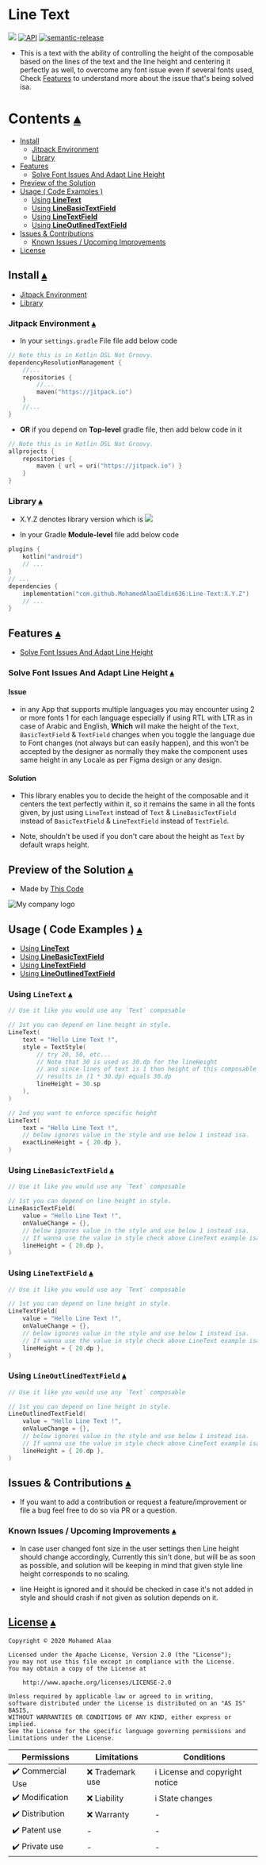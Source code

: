 # Line Text

[![](https://jitpack.io/v/MohamedAlaaEldin636/Line-Text.svg)](https://jitpack.io/#MohamedAlaaEldin636/Line-Text) [![API](https://img.shields.io/badge/API-21%2B-blue.svg?style=flat)](https://android-arsenal.com/api?level=21) [![semantic-release](https://img.shields.io/badge/%20%20%F0%9F%93%A6%F0%9F%9A%80-semantic--release-e10079.svg)](https://github.com/semantic-release/semantic-release)

- This is a text with the ability of controlling the height of the composable based
on the lines of the text and the line height and centering it perfectly as well, 
to overcome any font issue even if several fonts used, Check [Features](#features-) 
to understand more about the issue that's being solved isa.

# Contents [▴](#line-text)

- [Install](#install-)
    - [Jitpack Environment](#jitpack-environment-)
    - [Library](#library-)
- [Features](#features-)
    - [Solve Font Issues And Adapt Line Height](#solve-font-issues-and-adapt-line-height-)
- [Preview of the Solution](#preview-of-the-solution-)
- [Usage ( Code Examples )](#usage--code-examples--)
    - [Using **LineText**](#using-linetext-)
    - [Using **LineBasicTextField**](#using-linebasictextfield-)
    - [Using **LineTextField**](#using-linetextfield-)
    - [Using **LineOutlinedTextField**](#using-lineoutlinedtextfield-)
- [Issues & Contributions](#issues--contributions-)
    - [Known Issues / Upcoming Improvements](#known-issues--upcoming-improvements-)
- [License](#license-)

## Install [▴](#contents-)

- [Jitpack Environment](#jitpack-environment-)
- [Library](#library-)

### Jitpack Environment [▴](#install-)

- In your `settings.gradle` File file add below code

``` kotlin
// Note this is in Kotlin DSL Not Groovy.
dependencyResolutionManagement {
    //...
    repositories {
        //...
        maven("https://jitpack.io")
    }
    //...
}
```

- **OR** if you depend on **Top-level** gradle file, then add below code in it

``` kotlin
// Note this is in Kotlin DSL Not Groovy.
allprojects {
    repositories {
        maven { url = uri("https://jitpack.io") }
    }
}
```

### Library [▴](#install-)

- X.Y.Z denotes library version which is [![](https://jitpack.io/v/MohamedAlaaEldin636/Line-Text.svg)](https://jitpack.io/#MohamedAlaaEldin636/Line-Text)

- In your Gradle **Module-level** file add below code

``` kotlin 
plugins {
    kotlin("android")
    // ...
}
// ...
dependencies {
    implementation("com.github.MohamedAlaaEldin636:Line-Text:X.Y.Z")
    // ...
}
```

## Features [▴](#contents-)

- [Solve Font Issues And Adapt Line Height](#solve-font-issues-and-adapt-line-height-)

### Solve Font Issues And Adapt Line Height [▴](#features-)

#### Issue

- in any App that supports multiple languages you may encounter using 2 or more fonts
1 for each language especially if using RTL with LTR as in case of Arabic and English,
**Which** will make the height of the `Text`, `BasicTextField` & `TextField` changes
when you toggle the language due to Font changes (not always but can easily happen),
and this won't be accepted by the designer as normally they make the component uses
same height in any Locale as per Figma design or any design.

#### Solution

- This library enables you to decide the height of the composable and it centers
the text perfectly within it, so it remains the same in all the fonts given,
by just using `LineText` instead of `Text` & `LineBasicTextField` instead of `BasicTextField` &
`LineTextField` instead of `TextField`.

- Note, shouldn't be used if you don't care about the height as `Text` by 
default wraps height.

## Preview of the Solution [▴](#contents-)

- Made by [This Code](app/src/main/java/my/ym/line_text_app/preview/ShowcaseIssues.kt)

![My company logo](images/showcase_resolved_issue.png)

## Usage ( Code Examples ) [▴](#contents-)

- [Using **LineText**](#using-linetext-)
- [Using **LineBasicTextField**](#using-linebasictextfield-)
- [Using **LineTextField**](#using-linetextfield-)
- [Using **LineOutlinedTextField**](#using-lineoutlinedtextfield-)

### Using `LineText` [▴](#usage--code-examples--)

```kotlin
// Use it like you would use any `Text` composable

// 1st you can depend on line height in style.
LineText(
    text = "Hello Line Text !",
    style = TextStyle(
        // try 20, 50, etc...
        // Note that 30 is used as 30.dp for the lineHeight
        // and since lines of text is 1 then height of this composable 
        // results in (1 * 30.dp) equals 30.dp
        lineHeight = 30.sp
    ),
)

// 2nd you want to enforce specific height
LineText(
    text = "Hello Line Text !",
    // below ignores value in the style and use below 1 instead isa.
    exactLineHeight = { 20.dp },
)
```

### Using `LineBasicTextField` [▴](#usage--code-examples--)

```kotlin
// Use it like you would use any `Text` composable

// 1st you can depend on line height in style.
LineBasicTextField(
    value = "Hello Line Text !",
    onValueChange = {},
    // below ignores value in the style and use below 1 instead isa.
    // If wanna use the value in style check above LineText example isa.
    lineHeight = { 20.dp },
)
```

### Using `LineTextField` [▴](#usage--code-examples--)

```kotlin
// Use it like you would use any `Text` composable

// 1st you can depend on line height in style.
LineTextField(
    value = "Hello Line Text !",
    onValueChange = {},
    // below ignores value in the style and use below 1 instead isa.
    // If wanna use the value in style check above LineText example isa.
    lineHeight = { 20.dp },
)
```

### Using `LineOutlinedTextField` [▴](#usage--code-examples--)

```kotlin
// Use it like you would use any `Text` composable

// 1st you can depend on line height in style.
LineOutlinedTextField(
    value = "Hello Line Text !",
    onValueChange = {},
    // below ignores value in the style and use below 1 instead isa.
    // If wanna use the value in style check above LineText example isa.
    lineHeight = { 20.dp },
)
```

## Issues & Contributions [▴](#contents-)

- If you want to add a contribution or request a feature/improvement or file a bug feel free 
to do so via PR or a question.

### Known Issues / Upcoming Improvements [▴](#issues--contributions-)

- In case user changed font size in the user settings then Line height should change accordingly, 
Currently this sin't done, but will be as soon as possible, and solution will be keeping in mind that given style line height corresponds to no scaling.

- line Height is ignored and it should be checked in case it's not added in style and should crash if not given as solution depends on it.


## [License](https://github.com/MohamedAlaaEldin636/Line-Text/blob/master/LICENSE) [▴](#contents-)

```
Copyright © 2020 Mohamed Alaa

Licensed under the Apache License, Version 2.0 (the "License");
you may not use this file except in compliance with the License.
You may obtain a copy of the License at

    http://www.apache.org/licenses/LICENSE-2.0

Unless required by applicable law or agreed to in writing,
software distributed under the License is distributed on an "AS IS" BASIS,
WITHOUT WARRANTIES OR CONDITIONS OF ANY KIND, either express or implied.
See the License for the specific language governing permissions and limitations under the License.
```

| Permissions         | Limitations           | Conditions   |
| ------------------- | --------------------- | ----------- |
| :heavy_check_mark: Commercial Use | :x: Trademark use | :information_source: License and copyright notice |
| :heavy_check_mark: Modification | :x: Liability | :information_source: State changes |
| :heavy_check_mark: Distribution | :x: Warranty | - |
| :heavy_check_mark: Patent use | - | - |
| :heavy_check_mark: Private use | - | - |
